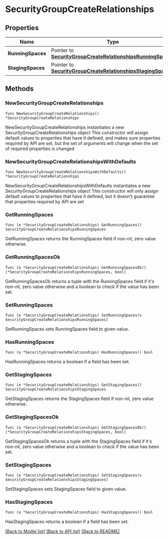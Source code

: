 # SecurityGroupCreateRelationships

## Properties

Name | Type | Description | Notes
------------ | ------------- | ------------- | -------------
**RunningSpaces** | Pointer to [**SecurityGroupCreateRelationshipsRunningSpaces**](SecurityGroupCreateRelationshipsRunningSpaces.md) |  | [optional] 
**StagingSpaces** | Pointer to [**SecurityGroupCreateRelationshipsStagingSpaces**](SecurityGroupCreateRelationshipsStagingSpaces.md) |  | [optional] 

## Methods

### NewSecurityGroupCreateRelationships

`func NewSecurityGroupCreateRelationships() *SecurityGroupCreateRelationships`

NewSecurityGroupCreateRelationships instantiates a new SecurityGroupCreateRelationships object
This constructor will assign default values to properties that have it defined,
and makes sure properties required by API are set, but the set of arguments
will change when the set of required properties is changed

### NewSecurityGroupCreateRelationshipsWithDefaults

`func NewSecurityGroupCreateRelationshipsWithDefaults() *SecurityGroupCreateRelationships`

NewSecurityGroupCreateRelationshipsWithDefaults instantiates a new SecurityGroupCreateRelationships object
This constructor will only assign default values to properties that have it defined,
but it doesn't guarantee that properties required by API are set

### GetRunningSpaces

`func (o *SecurityGroupCreateRelationships) GetRunningSpaces() SecurityGroupCreateRelationshipsRunningSpaces`

GetRunningSpaces returns the RunningSpaces field if non-nil, zero value otherwise.

### GetRunningSpacesOk

`func (o *SecurityGroupCreateRelationships) GetRunningSpacesOk() (*SecurityGroupCreateRelationshipsRunningSpaces, bool)`

GetRunningSpacesOk returns a tuple with the RunningSpaces field if it's non-nil, zero value otherwise
and a boolean to check if the value has been set.

### SetRunningSpaces

`func (o *SecurityGroupCreateRelationships) SetRunningSpaces(v SecurityGroupCreateRelationshipsRunningSpaces)`

SetRunningSpaces sets RunningSpaces field to given value.

### HasRunningSpaces

`func (o *SecurityGroupCreateRelationships) HasRunningSpaces() bool`

HasRunningSpaces returns a boolean if a field has been set.

### GetStagingSpaces

`func (o *SecurityGroupCreateRelationships) GetStagingSpaces() SecurityGroupCreateRelationshipsStagingSpaces`

GetStagingSpaces returns the StagingSpaces field if non-nil, zero value otherwise.

### GetStagingSpacesOk

`func (o *SecurityGroupCreateRelationships) GetStagingSpacesOk() (*SecurityGroupCreateRelationshipsStagingSpaces, bool)`

GetStagingSpacesOk returns a tuple with the StagingSpaces field if it's non-nil, zero value otherwise
and a boolean to check if the value has been set.

### SetStagingSpaces

`func (o *SecurityGroupCreateRelationships) SetStagingSpaces(v SecurityGroupCreateRelationshipsStagingSpaces)`

SetStagingSpaces sets StagingSpaces field to given value.

### HasStagingSpaces

`func (o *SecurityGroupCreateRelationships) HasStagingSpaces() bool`

HasStagingSpaces returns a boolean if a field has been set.


[[Back to Model list]](../README.md#documentation-for-models) [[Back to API list]](../README.md#documentation-for-api-endpoints) [[Back to README]](../README.md)


